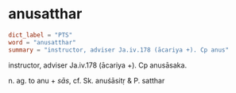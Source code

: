 # anusatthar

``` toml
dict_label = "PTS"
word = "anusatthar"
summary = "instructor, adviser Ja.iv.178 (ācariya +). Cp anus"
```

instructor, adviser Ja.iv.178 (ācariya \+). Cp anusāsaka.

n. ag. to anu \+ *sās*, cf. Sk. anuśāsitṛ & P. satthar

